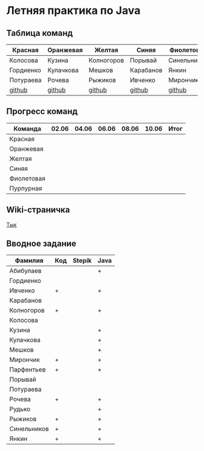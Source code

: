 # Летняя практика по Java

## Таблица команд

| Красная    | Оранжевая  | Желтая     | Синяя      | Фиолетовая  | Пурпурная  |
| ---------- | ---------- | ---------- | ---------- | ----------- | ---------- |
| Колосова   | Кузина     | Колногоров | Порывай    | Синельников | Абибулаев  |
| Гордиенко  | Кулачкова  | Мешков     | Карабанов  | Янкин       | Парфентьев |
| Потураева  | Рочева     | Рыжиков    | Ивченко    | Мирончик    | Рудько     |
| [github](https://github.com/alexgorderr/JavaSocks) | [github](https://github.com/rakhele/summer_practice) | [github](https://github.com/Heliconter/floyd-warshall-visualizer) | [github](https://github.com/scissorsnatcher/blue_team_practice) | [github](https://github.com/Pavel-by/paa8382trio1)  | [github](https://github.com/otsheln1k/summer_practice_2020) |

## Прогресс команд

| Команда    | 02.06 | 04.06 | 06.06 | 08.06 | 10.06 | Итог |
| ---------- | ----- | ----- | ----- | ----- | ----- | ---- |
| Красная    |       |       |       |       |       |      |
| Оранжевая  |       |       |       |       |       |      |
| Желтая     |       |       |       |       |       |      |
| Синяя      |       |       |       |       |       |      |
| Фиолетовая |       |       |       |       |       |      |
| Пурпурная  |       |       |       |       |       |      |

## Wiki-страничка

[Тык](https://github.com/JAkutenshi/etu_summer_practice_2020/wiki)

## Вводное задание

| Фамилия     | Код | Stepik | Java |
| ----------- | --- | ------ | ---- |
| Абибулаев   |     |        |  +   |
| Гордиенко   |     |        |      |
| Ивченко     |  +  |        |  +   |
| Карабанов   |     |        |      |
| Колногоров  |  +  |        |  +   |
| Колосова    |     |        |      |
| Кузина      |     |        |  +   |
| Кулачкова   |     |        |  +   |
| Мешков      |     |        |  +   |
| Мирончик    |  +  |        |  +   |
| Парфентьев  |  +  |        |  +   |
| Порывай     |     |        |      |
| Потураева   |     |        |      |
| Рочева      |  +  |        |  +   |
| Рудько      |     |        |  +   |
| Рыжиков     |  +  |        |  +   |
| Синельников |  +  |        |  +   |
| Янкин       |  +  |        |  +   |
